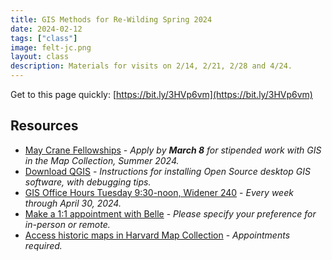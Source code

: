```yaml
---
title: GIS Methods for Re-Wilding Spring 2024
date: 2024-02-12
tags: ["class"]
image: felt-jc.png
layout: class
description: Materials for visits on 2/14, 2/21, 2/28 and 4/24. 
---
```



Get to this page quickly:
[https://bit.ly/3HVp6vm](https://bit.ly/3HVp6vm)

## Resources

- [May Crane Fellowships](https://library.harvard.edu/may-crane-fellowships) - *Apply by **March 8** for stipended work with GIS in the Map Collection, Summer 2024.*
- [Download QGIS](https://mapping.share.library.harvard.edu/tutorials/census-data-primer/download-software/) - *Instructions for installing Open Source desktop GIS software, with debugging tips.*
- [GIS Office Hours Tuesday 9:30-noon, Widener 240](https://libcal.library.harvard.edu/event/11812806) -  *Every week through April 30, 2024.*
- [Make a 1:1 appointment with Belle](https://calendly.com/bellelipton/meeting) - *Please specify your preference for in-person or remote.*
- [Access historic maps in Harvard Map Collection](https://library.harvard.edu/libraries/harvard-map-collection) - *Appointments required.*
